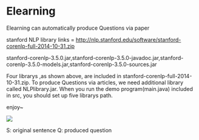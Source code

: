 Elearning
=========

Elearning can automatically produce Questions via paper 

stanford NLP library links = http://nlp.stanford.edu/software/stanford-corenlp-full-2014-10-31.zip

stanford-corenlp-3.5.0.jar,stanford-corenlp-3.5.0-javadoc.jar,stanford-corenlp-3.5.0-models.jar,stanford-corenlp-3.5.0-sources.jar

Four librarys ,as shown above, are included in stanford-corenlp-full-2014-10-31.zip.
To produce Questions via articles, we need additional library called NLPlibrary.jar.
When you run the demo program(main.java) included in src, you should set up five librarys path.

enjoy~

![](https://scontent-a-pao.xx.fbcdn.net/hphotos-xpa1/v/t1.0-9/10915209_905753542792299_6679879798967685987_n.jpg?oh=25eeac2757f26e3b886c5b3fc79f39d4&oe=553B143E)

S: original sentence
Q: produced question
